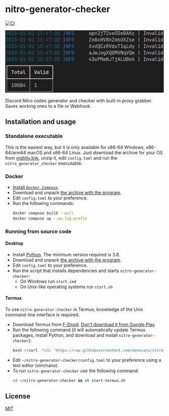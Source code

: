 # nitro-generator-checker

[![CI](https://github.com/monosans/nitro-generator-checker/actions/workflows/ci.yml/badge.svg)](https://github.com/monosans/nitro-generator-checker/actions/workflows/ci.yml)

![Screenshot](screenshot.png)

Discord Nitro codes generator and checker with built-in proxy grabber. Saves working ones to a file or Webhook.

## Installation and usage

### Standalone executable

This is the easiest way, but it is only available for x86-64 Windows, x86-64/arm64 macOS and x86-64 Linux. Just download the archive for your OS from [nightly.link](https://nightly.link/monosans/nitro-generator-checker/workflows/ci/main?preview), unzip it, edit `config.toml` and run the `nitro_generator_checker` executable.

### Docker

- [Install `Docker Compose`](https://docs.docker.com/compose/install/).
- Download and unpack [the archive with the program](https://github.com/monosans/nitro-generator-checker/archive/refs/heads/main.zip).
- Edit `config.toml` to your preference.
- Run the following commands:
  ```bash
  docker compose build --pull
  docker compose up --no-log-prefix
  ```

### Running from source code

#### Desktop

- Install [Python](https://python.org/downloads). The minimum version required is 3.8.
- Download and unpack [the archive with the program](https://github.com/monosans/nitro-generator-checker/archive/refs/heads/main.zip).
- Edit `config.toml` to your preference.
- Run the script that installs dependencies and starts `nitro-generator-checker`:
  - On Windows run `start.cmd`
  - On Unix-like operating systems run `start.sh`

#### Termux

To use `nitro-generator-checker` in Termux, knowledge of the Unix command-line interface is required.

- Download Termux from [F-Droid](https://f-droid.org/en/packages/com.termux/). [Don't download it from Google Play](https://github.com/termux/termux-app#google-play-store-deprecated).
- Run the following command (it will automatically update Termux packages, install Python, and download and install `nitro-generator-checker`):
  ```bash
  bash <(curl -fsSL 'https://raw.githubusercontent.com/monosans/nitro-generator-checker/main/install-termux.sh')
  ```
- Edit `~/nitro-generator-checker/config.toml` to your preference using a text editor (vim/nano).
- To run `nitro-generator-checker` use the following command:
  ```bash
  cd ~/nitro-generator-checker && sh start-termux.sh
  ```

## License

[MIT](LICENSE)
